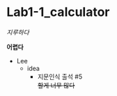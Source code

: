 Lab1-1_calculator
=================




*지루하다*


**어렵다**


* Lee
  * idea
    * 지문인식 출석
#5  
~~할게 너무 많다~~
